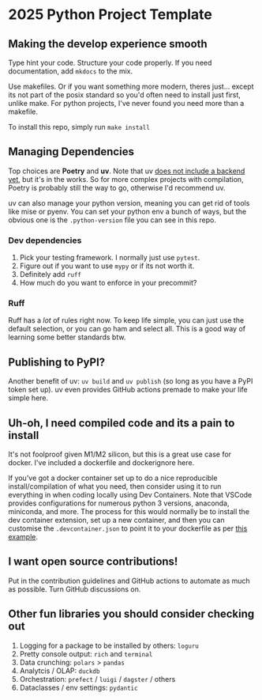 # 2025 Python Project Template

## Making the develop experience smooth

Type hint your code. Structure your code properly. If you need documentation, add `mkdocs` to the mix.

Use makefiles. Or if you want something more modern, theres just... except its not part of the posix standard so you'd often need to install just first, unlike make. For python projects, I've never found you need more than a makefile.

To install this repo, simply run `make install`

## Managing Dependencies

Top choices are **Poetry** and **uv**. Note that uv [does not include a backend yet](https://github.com/astral-sh/uv/issues/3957), but it's in the works. So for more complex projects with compilation, Poetry is probably still the way to go, otherwise I'd recommend uv.

uv can also manage your python version, meaning you can get rid of tools like mise or pyenv. You can set your python env a bunch of ways, but the obvious one is the `.python-version` file you can see in this repo.

### Dev dependencies

1. Pick your testing framework. I normally just use `pytest`.
2. Figure out if you want to use `mypy` or if its not worth it.
3. Definitely add `ruff`
4. How much  do you want to enforce in your precommit?

### Ruff

Ruff has a *lot* of rules right now. To keep life simple, you can just use the default selection, or you can go ham and select all. This is a good way of learning some better standards btw.

## Publishing to PyPI?

Another benefit of uv: `uv build` and `uv publish` (so long as you have a PyPI token set up). uv even provides GitHub actions premade to make your life simple here.

## Uh-oh, I need compiled code and its a pain to install

It's not foolproof given M1/M2 silicon, but this is a great use case for docker. I've included a dockerfile and dockerignore here.

If you've got a docker container set up to do a nice reproducible install/compilation of what you need, then consider
using it to run everything in when coding locally using Dev Containers. Note that VSCode provides configurations for numerous
python 3 versions, anaconda, miniconda, and more. The process for this would normally be to install the dev container extension,
set up a new container, and then you can customise the `.devcontainer.json` to point it to your dockerfile as per [this example](https://code.visualstudio.com/docs/devcontainers/create-dev-container#_dockerfile).

## I want open source contributions!

Put in the contribution guidelines and GitHub actions to automate as much as possible. Turn GitHub discussions on.

## Other fun libraries you should consider checking out

1. Logging for a package to be installed by others: `loguru`
2. Pretty console output: `rich` and `terminal`
3. Data crunching: `polars` > `pandas`
4. Analytcis / OLAP: `duckdb`
5. Orchestration: `prefect` / `luigi` / `dagster` / others
6. Dataclasses / env settings: `pydantic`
